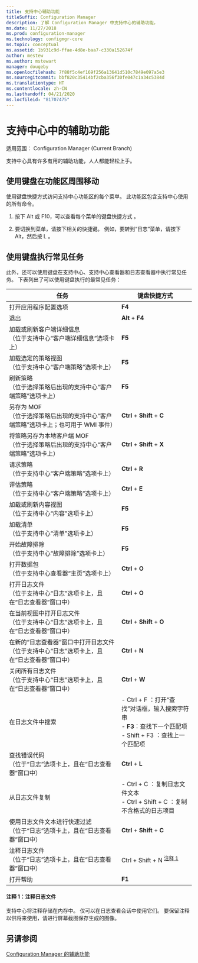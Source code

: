 ```yaml
---
title: 支持中心辅助功能
titleSuffix: Configuration Manager
description: 了解 Configuration Manager 中支持中心的辅助功能。
ms.date: 11/27/2018
ms.prod: configuration-manager
ms.technology: configmgr-core
ms.topic: conceptual
ms.assetid: 1b931c9d-ffae-4d8e-baa7-c330a152674f
author: mestew
ms.author: mstewart
manager: dougeby
ms.openlocfilehash: 7f88f5c4ef169f256a13641d510c7849e097a5e3
ms.sourcegitcommit: bbf820c35414bf2cba356f30fe047c1a34c5384d
ms.translationtype: HT
ms.contentlocale: zh-CN
ms.lasthandoff: 04/21/2020
ms.locfileid: "81707475"
---
```

# <a name="accessibility-features-in-support-center"></a>支持中心中的辅助功能

适用范围：  Configuration Manager (Current Branch)

支持中心具有许多有用的辅助功能，人人都能轻松上手。 



## <a name="use-the-keyboard-to-move-around-the-ribbon"></a>使用键盘在功能区周围移动

使用键盘快捷方式访问支持中心功能区的每个菜单。 此功能区包含支持中心使用的所有命令。

1.  按下 Alt 或 F10，可以查看每个菜单的键盘快捷方式   。

2.  要切换到菜单，请按下相关的快捷键。 例如，要转到“日志”菜单，请按下 Alt，然后按 L    。



## <a name="use-the-keyboard-to-perform-common-tasks"></a>使用键盘执行常见任务

此外，还可以使用键盘在支持中心、支持中心查看器和日志查看器中执行常见任务。 下表列出了可以使用键盘执行的最常见任务：


|任务  |键盘快捷方式  |
|---------|---------|
|打开应用程序配置选项 |**F4**|
|退出     |**Alt** + **F4**|
|加载或刷新客户端详细信息<br>（位于支持中心“客户端详细信息”选项卡上） |**F5**|
|加载选定的策略视图<br>（位于支持中心“客户端策略”选项卡上） |**F5**|
|刷新策略<br>（位于选择策略后出现的支持中心“客户端策略”选项卡上） |**F5** |
|另存为 MOF<br>（位于选择策略后出现的支持中心“客户端策略”选项卡上；也可用于 WMI 事件） |**Ctrl** + **Shift** + **C** |
|将策略另存为本地客户端 MOF<br>（位于选择策略后出现的支持中心“客户端策略”选项卡上） |**Ctrl** + **Shift** + **X** |
|请求策略<br>（位于支持中心“客户端策略”选项卡上） |**Ctrl** + **R** |
|评估策略<br>（位于支持中心“客户端策略”选项卡上） |**Ctrl** + **E** |
|加载或刷新内容视图<br>（位于支持中心“内容”选项卡上） |**F5** |
|加载清单<br>（位于支持中心“清单”选项卡上） |**F5** |
|开始故障排除<br>（位于支持中心“故障排除”选项卡上） |**F5** |
|打开数据包<br>（位于支持中心查看器“主页”选项卡上） |**Ctrl** + **O** |
|打开日志文件<br>（位于支持中心“日志”选项卡上，且在“日志查看器”窗口中） |**Ctrl** + **O** |
|在当前视图中打开日志文件<br>（位于支持中心“日志”选项卡上，且在“日志查看器”窗口中） |**Ctrl** + **Shift** + **O** |
|在新的“日志查看器”窗口中打开日志文件<br>（位于支持中心“日志”选项卡上，且在“日志查看器”窗口中） |**Ctrl** + **N** |
|关闭所有日志文件<br>（位于支持中心“日志”选项卡上，且在“日志查看器”窗口中）  |**Ctrl** + **W** |
|在日志文件中搜索| - Ctrl + F   ：打开“查找”对话框，输入搜索字符串 <br> - **F3**：查找下一个匹配项<br> - Shift + F3   ：查找上一个匹配项|
|查找错误代码<br>（位于“日志”选项卡上，且在“日志查看器”窗口中）  |**Ctrl** + **L** |
|从日志文件复制| - Ctrl + C   ：复制日志文件文本<br> - Ctrl + Shift + C    ：复制不含格式的日志项目|
|使用日志文件文本进行快速过滤<br>（位于“日志”选项卡上，且在“日志查看器”窗口中）  |**Ctrl** + **Shift** + **C** |
|注释日志文件<br>（位于“日志”选项卡上，且在“日志查看器”窗口中）  |Ctrl + Shift + N <sup>[注释 1](#bkmk_note1)</sup>   |
|打开帮助|**F1**|


#### <a name="note-1-annotate-a-log-file"></a><a name="bkmk_note1"></a> 注释 1：注释日志文件
支持中心将注释存储在内存中。 仅可以在日志查看会话中使用它们。 要保留注释以供将来使用，请进行屏幕截图保存生成的图像。


## <a name="see-also"></a>另请参阅

[Configuration Manager 的辅助功能](../understand/accessibility-features.md)
